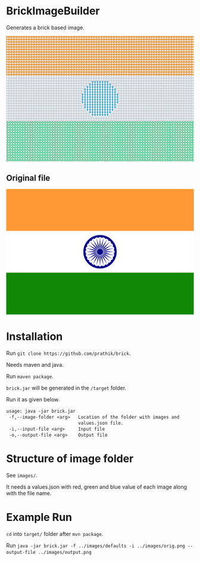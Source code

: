 # BrickImageBuilder

Generates a brick based image.

![India flag](images/output2.png)

## Original file

![Original file](images/flag.png)

# Installation

Run `git clone https://github.com/prathik/brick`.

Needs maven and java.

Run `maven package`.

`brick.jar` will be generated in the `/target` folder.

Run it as given below.

```
usage: java -jar brick.jar
 -f,--image-folder <arg>   Location of the folder with images and
                           values.json file.
 -i,--input-file <arg>     Input file
 -o,--output-file <arg>    Output file
```

# Structure of image folder

See `images/`.

It needs a values.json with red, green and blue value of each image along with the file name.

# Example Run

`cd` into `target/` folder after `mvn package`.

Run `java -jar brick.jar -f ../images/defaults -i ../images/orig.png --output-file ../images/output.png`
